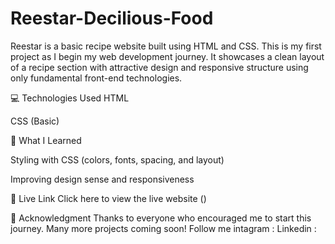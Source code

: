 # Reestar-Decilious-Food
Reestar is a basic recipe website built using HTML and CSS. This is my first project as I begin my web development journey. It showcases a clean layout of a recipe section with attractive design and responsive structure using only fundamental front-end technologies.

💻 Technologies Used
HTML

CSS (Basic)

🚀 What I Learned

Styling with CSS (colors, fonts, spacing, and layout)

Improving design sense and responsiveness


🔗 Live Link
Click here to view the live website ()

🙌 Acknowledgment
Thanks to everyone who encouraged me to start this journey. Many more projects coming soon!
Follow me
intagram : 
Linkedin :
